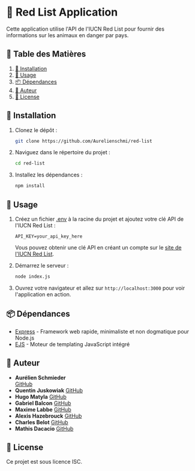 # 🐾 Red List Application

Cette application utilise l'API de l'IUCN Red List pour fournir des informations sur les animaux en danger par pays.

## 📑 Table des Matières

1. [🚀 Installation](#-installation)
2. [📖 Usage](#-usage)
3. [📦 Dépendances](#-d%C3%A9pendances)
4. [👤 Auteur](#-auteur)
5. [📜 License](#-license)

## 🚀 Installation

1. Clonez le dépôt :
    ```sh
    git clone https://github.com/Aurelienschmi/red-list
    ```
2. Naviguez dans le répertoire du projet :
    ```sh
    cd red-list
    ```
3. Installez les dépendances :
    ```sh
    npm install
    ```

## 📖 Usage

1. Créez un fichier [.env](http://_vscodecontentref_/3) à la racine du projet et ajoutez votre clé API de l'IUCN Red List :
    ```properties
    API_KEY=your_api_key_here
    ```
   Vous pouvez obtenir une clé API en créant un compte sur le [site de l'IUCN Red List](https://www.iucnredlist.org/).

2. Démarrez le serveur :
    ```sh
    node index.js
    ```
3. Ouvrez votre navigateur et allez sur `http://localhost:3000` pour voir l'application en action.

## 📦 Dépendances

- [Express](https://expressjs.com/) - Framework web rapide, minimaliste et non dogmatique pour Node.js
- [EJS](https://ejs.co/) - Moteur de templating JavaScript intégré

## 👤 Auteur

- **Aurélien Schmieder**  
  [GitHub](https://github.com/Aurelienschmi)
- **Quentin Juskowiak**
  [GitHub](https://github.com/QuentinoDelFuego)
- **Hugo Matyla**
  [GitHub](https://github.com/Fenerz07)
- **Gabriel Balcon**
  [GitHub](https://github.com/Aze667)
- **Maxime Labbe**
  [GitHub](https://github.com/Maxime-Labbe)
- **Alexis Hazebrouck**
  [GitHub](https://github.com/Alexis-aka-Yazm)
- **Charles Belot**
  [GitHub](https://github.com/Charly-miaouu)
- **Mathis Dacacio**
  [GitHub](https://github.com/MathisDacacio)

## 📜 License

Ce projet est sous licence ISC.
